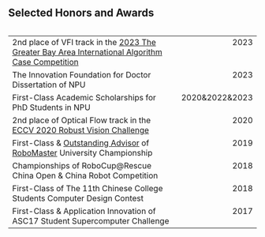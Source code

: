 ## Selected Honors and Awards


<table style="float:left;width:100%;border:none;">

  <tr>
    <td>2nd place of VFI track in the <a href="https://iacc.pazhoulab-huangpu.com/contestdetail?id=64af6ccc4a0ed647faca76ee" target="_blank"> 2023 The Greater Bay Area International Algorithm Case Competition</a> </td>
    <td style="float:right">2023</td>
  </tr>
  <tr>
    <td>The Innovation Foundation for Doctor Dissertation of NPU</td>
    <td style="float:right">2023</td>
  </tr>
  <tr>
    <td>First-Class Academic Scholarships for PhD Students in NPU</td>
    <td style="float:right">2020&2022&2023</td>
  </tr>
  <tr>
    <td>2nd place of Optical Flow track in the <a href="http://www.robustvision.net/rvc2020.php" target="_blank">ECCV 2020 Robust Vision Challenge  </a></td>
    <td style="float:right">2020</td>
  </tr>
  <tr>
    <td>First-Class & <a href="https://www.robomaster.com/en-US/resource/pages/announcement/1035">Outstanding Advisor</a> of <a href="https://www.robomaster.com/en-US/robo/overview">RoboMaster</a> University Championship </td>
    <td style="float:right">2019</td>
  </tr>
  <tr>
    <td>Championships of RoboCup@Rescue China Open & China Robot Competition</td>
    <td style="float:right">2018</td>
  </tr>
  <tr>
    <td>First-Class of The 11th Chinese College Students Computer Design Contest</td>
    <td style="float:right">2018</td>
  </tr>
  <tr>
    <td>First-Class & Application Innovation of ASC17 Student Supercomputer Challenge</td>
    <td style="float:right">2017</td>
  </tr>
</table>

